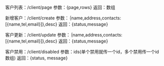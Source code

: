 客户列表：/client/page
参数：{page,rows}
返回：数组

新增客户：/client/create
参数：｛name,address,contacts:[{name,tel,email}]},desc}
返回：{status,message}

客户更新：/client/update
参数：｛name,address,contacts:[{name,tel,email}]},desc}
返回：{status,message}

客户禁用：/client/disabled
参数：ids(单个禁用就传一个id，多个禁用传一个id数组)
返回：{status, message}
